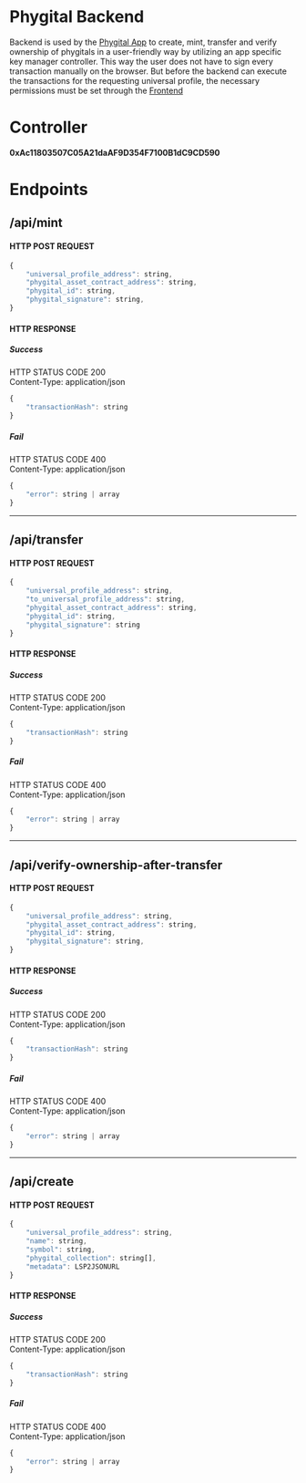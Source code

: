 # Phygital Backend

Backend is used by the [Phygital App](https://github.com/Tuszy/phygital-app) to create, mint, transfer and verify ownership of phygitals in a user-friendly way by utilizing an app specific key manager controller. This way the user does not have to sign every transaction manually on the browser. But before the backend can execute the transactions for the requesting universal profile, the necessary permissions must be set through the [Frontend](https://github.com/Tuszy/phygital-frontend)

# Controller

**0xAc11803507C05A21daAF9D354F7100B1dC9CD590**

# Endpoints

## /api/mint
#### HTTP POST REQUEST
```javascript
{ 
    "universal_profile_address": string,
    "phygital_asset_contract_address": string,
    "phygital_id": string,
    "phygital_signature": string,
}
```
#### HTTP RESPONSE
##### Success
HTTP STATUS CODE 200 <br>
Content-Type: application/json
```javascript
{ 
    "transactionHash": string
}
```
##### Fail 
HTTP STATUS CODE 400 <br>
Content-Type: application/json
```javascript
{ 
    "error": string | array
}
```

---
## /api/transfer
#### HTTP POST REQUEST
```javascript
{ 
    "universal_profile_address": string,
    "to_universal_profile_address": string,
    "phygital_asset_contract_address": string,
    "phygital_id": string,
    "phygital_signature": string
}
```
#### HTTP RESPONSE
##### Success
HTTP STATUS CODE 200 <br>
Content-Type: application/json
```javascript
{ 
    "transactionHash": string
}
```
##### Fail 
HTTP STATUS CODE 400 <br>
Content-Type: application/json
```javascript
{ 
    "error": string | array
}
```

---
## /api/verify-ownership-after-transfer
#### HTTP POST REQUEST
```javascript
{ 
    "universal_profile_address": string,
    "phygital_asset_contract_address": string,
    "phygital_id": string,
    "phygital_signature": string,
}
```
#### HTTP RESPONSE
##### Success
HTTP STATUS CODE 200 <br>
Content-Type: application/json
```javascript
{ 
    "transactionHash": string
}
```
##### Fail 
HTTP STATUS CODE 400 <br>
Content-Type: application/json
```javascript
{ 
    "error": string | array
}
```

---
## /api/create
#### HTTP POST REQUEST
```javascript
{ 
    "universal_profile_address": string,
    "name": string,
    "symbol": string,
    "phygital_collection": string[],
    "metadata": LSP2JSONURL
}
```
#### HTTP RESPONSE
##### Success
HTTP STATUS CODE 200 <br>
Content-Type: application/json
```javascript
{ 
    "transactionHash": string
}
```
##### Fail 
HTTP STATUS CODE 400 <br>
Content-Type: application/json
```javascript
{ 
    "error": string | array
}
```